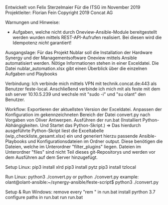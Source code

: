 Entwickelt von Felix Sterzelmaier
Für die ITSG
im November 2019
Projektleiter: Florian Fein
Copyright 2019 Concat AG


Warnungen und Hinweise:
- Aufgaben, welche nicht durch Oneview-Ansible-Module bereitgestellt werden wurden mittels REST-API-Aufrufen realisiert. Bei diesen wird die Idempotenz *nicht* garantiert!

Ausgangslage:
Für das Projekt Nublar soll die Installation der Hardware Synergy und der Managementsoftware Oneview mittels Ansible automatisiert werden. Nötige Informationen stehen in einer Exceldatei.
Die Datei nublar_automation.xlsx gibt einen Überblick über die einzelnen Aufgaben und Playbooks


Verbindung:
Ich verbinde mich mittels VPN mit technik.concat.de:443 als Benutzer feste-local.
Anschließend verbinde ich mich mit als feste mit dem ssh server 10.10.5.239 und wechsle mit "sudo -i" und "su olant" den Benutzer.


Workflow:
Exportieren der aktuellsten Version der Exceldatei.
Anpassen der Konfiguration im gekennzeichneten Bereich der Datei convert.py nach Vorgaben von Oliver Antwerpen.
Ausführen der run.bat (Installiert Python-Abhängigkeiten. Und Startet das Python-Skript.)
=> Das hierdurch ausgeführte Python-Skript liest die Exceltabelle (wip_checkliste_gesamt.xlsx) ein und generiert hierzu passende Ansible-Playbooks und Konfigurationsdateien im Ordner output. Diese benötigen die Dateien, welche im Unterordner "filter_plugins" liegen. Dateien im Unterordner "files" sind nicht Teil dieses git-Repositorys und werden vor dem Ausführen auf dem Server hinzugefügt.


Setup Linux:
pip3 install xlrd
pip3 install pytz
pip3 install tzlocal

Run Linux:
python3 ./convert.py
or
python ./convert.py
example:
olant@olant-ansible:~/synergy-ansible/feste-script$ python3 ./convert.py

Setup & Run Windows:
remove every "rem " in run.bat
install pyrthon 3.7
configure paths in run.bat
run run.bat
